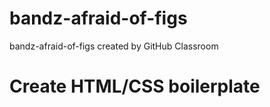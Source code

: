 # bandz-afraid-of-figs
bandz-afraid-of-figs created by GitHub Classroom

# Create HTML/CSS boilerplate